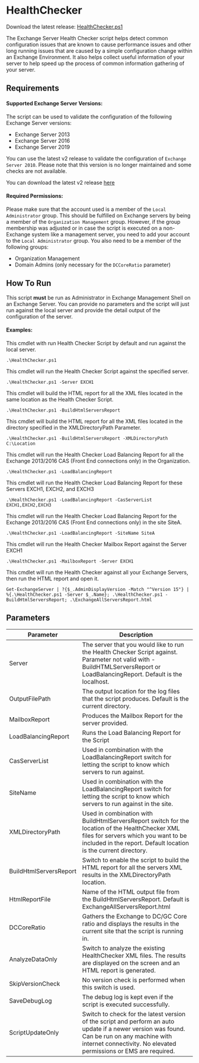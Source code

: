 # HealthChecker

Download the latest release: [HealthChecker.ps1](https://github.com/microsoft/CSS-Exchange/releases/latest/download/HealthChecker.ps1)

The Exchange Server Health Checker script helps detect common configuration issues that are known to cause performance issues and other long running issues that are caused by a simple configuration change within an Exchange Environment. It also helps collect useful information of your server to help speed up the process of common information gathering of your server.


## Requirements
#### Supported Exchange Server Versions:
The script can be used to validate the configuration of the following Exchange Server versions:
- Exchange Server 2013
- Exchange Server 2016
- Exchange Server 2019

You can use the latest v2 release to validate the configuration of `Exchange Server 2010`. Please note that this version is no longer maintained and some checks are not available.

You can download the latest v2 release [here](https://aka.ms/ExHCDownloadv2)

#### Required Permissions:
Please make sure that the account used is a member of the `Local Administrator` group. This should be fulfilled on Exchange servers by being a member of the  `Organization Management` group. However, if the group membership was adjusted or in case the script is executed on a non-Exchange system like a management server, you need to add your account to the `Local Administrator` group. You also need to be a member of the following groups:

- Organization Management
- Domain Admins (only necessary for the `DCCoreRatio` parameter)

## How To Run
This script **must** be run as Administrator in Exchange Management Shell on an Exchange Server. You can provide no parameters and the script will just run against the local server and provide the detail output of the configuration of the server.

#### Examples:

This cmdlet with run Health Checker Script by default and run against the local server.

```
.\HealthChecker.ps1
```

This cmdlet will run the Health Checker Script against the specified server.

```
.\HealthChecker.ps1 -Server EXCH1
```
This cmdlet will build the HTML report for all the XML files located in the same location as the Health Checker Script.

```
.\HealthChecker.ps1 -BuildHtmlServersReport
```

This cmdlet will build the HTML report for all the XML files located in the directory specified in the XMLDirectoryPath Parameter.

```
.\HealthChecker.ps1 -BuildHtmlServersReport -XMLDirectoryPath C:\Location
```

This cmdlet will run the Health Checker Load Balancing Report for all the Exchange 2013/2016 CAS (Front End connections only) in the Organization.

```
.\HealthChecker.ps1 -LoadBalancingReport
```

This cmdlet will run the Health Checker Load Balancing Report for these Servers EXCH1, EXCH2, and EXCH3

```
.\HealthChecker.ps1 -LoadBalancingReport -CasServerList EXCH1,EXCH2,EXCH3
```

This cmdlet will run the Health Checker Load Balancing Report for the Exchange 2013/2016 CAS (Front End connections only) in the site SiteA.

```
.\HealthChecker.ps1 -LoadBalancingReport -SiteName SiteA
```

This cmdlet will run the Health Checker Mailbox Report against the Server EXCH1

```
.\HealthChecker.ps1 -MailboxReport -Server EXCH1
```

This cmdlet will run the Health Checker against all your Exchange Servers, then run the HTML report and open it.

```
Get-ExchangeServer | ?{$_.AdminDisplayVersion -Match "^Version 15"} | %{.\HealthChecker.ps1 -Server $_.Name}; .\HealthChecker.ps1 -BuildHtmlServersReport; .\ExchangeAllServersReport.html
```

## Parameters

Parameter | Description
----------|------------
Server | The server that you would like to run the Health Checker Script against. Parameter not valid with -BuildHTMLServersReport or LoadBalancingReport. Default is the localhost.
OutputFilePath | The output location for the log files that the script produces. Default is the current directory.
MailboxReport | Produces the Mailbox Report for the server provided.
LoadBalancingReport | Runs the Load Balancing Report for the Script
CasServerList | Used in combination with the LoadBalancingReport switch for letting the script to know which servers to run against.
SiteName | Used in combination with the LoadBalancingReport switch for letting the script to know which servers to run against in the site.
XMLDirectoryPath | Used in combination with BuildHtmlServersReport switch for the location of the HealthChecker XML files for servers which you want to be included in the report. Default location is the current directory.
BuildHtmlServersReport | Switch to enable the script to build the HTML report for all the servers XML results in the XMLDirectoryPath location.
HtmlReportFile | Name of the HTML output file from the BuildHtmlServersReport. Default is ExchangeAllServersReport.html
DCCoreRatio | Gathers the Exchange to DC/GC Core ratio and displays the results in the current site that the script is running in.
AnalyzeDataOnly | Switch to analyze the existing HealthChecker XML files. The results are displayed on the screen and an HTML report is generated.
SkipVersionCheck | No version check is performed when this switch is used.
SaveDebugLog | The debug log is kept even if the script is executed successfully.
ScriptUpdateOnly | Switch to check for the latest version of the script and perform an auto update if a newer version was found. Can be run on any machine with internet connectivity. No elevated permissions or EMS are required.